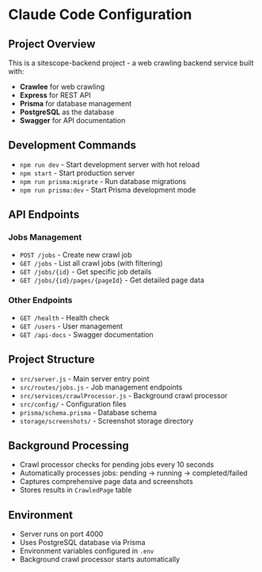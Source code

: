 # Claude Code Configuration

## Project Overview
This is a sitescope-backend project - a web crawling backend service built with:
- **Crawlee** for web crawling
- **Express** for REST API
- **Prisma** for database management
- **PostgreSQL** as the database
- **Swagger** for API documentation

## Development Commands
- `npm run dev` - Start development server with hot reload
- `npm start` - Start production server
- `npm run prisma:migrate` - Run database migrations
- `npm run prisma:dev` - Start Prisma development mode

## API Endpoints
### Jobs Management
- `POST /jobs` - Create new crawl job
- `GET /jobs` - List all crawl jobs (with filtering)
- `GET /jobs/{id}` - Get specific job details
- `GET /jobs/{id}/pages/{pageId}` - Get detailed page data

### Other Endpoints
- `GET /health` - Health check
- `GET /users` - User management
- `GET /api-docs` - Swagger documentation

## Project Structure
- `src/server.js` - Main server entry point
- `src/routes/jobs.js` - Job management endpoints
- `src/services/crawlProcessor.js` - Background crawl processor
- `src/config/` - Configuration files
- `prisma/schema.prisma` - Database schema
- `storage/screenshots/` - Screenshot storage directory

## Background Processing
- Crawl processor checks for pending jobs every 10 seconds
- Automatically processes jobs: pending → running → completed/failed
- Captures comprehensive page data and screenshots
- Stores results in `CrawledPage` table

## Environment
- Server runs on port 4000
- Uses PostgreSQL database via Prisma
- Environment variables configured in `.env`
- Background crawl processor starts automatically